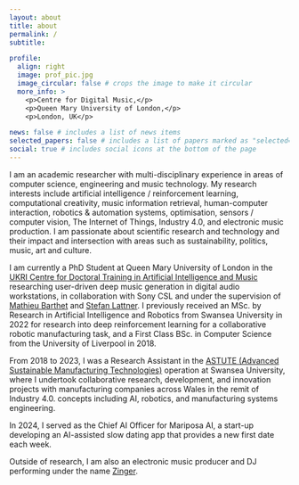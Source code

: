 ```yaml
---
layout: about
title: about
permalink: /
subtitle:

profile:
  align: right
  image: prof_pic.jpg
  image_circular: false # crops the image to make it circular
  more_info: >
    <p>Centre for Digital Music,</p>
    <p>Queen Mary University of London,</p>
    <p>London, UK</p>

news: false # includes a list of news items
selected_papers: false # includes a list of papers marked as "selected={true}"
social: true # includes social icons at the bottom of the page
---
```


I am an academic researcher with multi-disciplinary experience in areas of computer science, engineering and music technology.
My research interests include artificial intelligence / reinforcement learning, computational creativity, music information retrieval, human-computer interaction, robotics & automation systems, optimisation, sensors / computer vision, The Internet of Things, Industry 4.0, and electronic music production. I am passionate about scientific research and technology and their impact and intersection with areas such as sustainability, politics, music, art and culture.

I am currently a PhD Student at Queen Mary University of London in the [UKRI Centre for Doctoral Training in Artificial Intelligence and Music](https://www.aim.qmul.ac.uk/) researching user-driven deep music generation in digital audio workstations, in collaboration with Sony CSL and under the supervision of [Mathieu Barthet](https://www.qmul.ac.uk/eecs/people/profiles/barthetmathieu.html) and [Stefan Lattner](https://csl.sony.fr/member/stefan-lattner-phd/). I previously received an MSc. by Research in Artificial Intelligence and Robotics from Swansea University in 2022 for research into deep reinforcement learning for a collaborative robotic manufacturing task, and a First Class BSc. in Computer Science from the University of Liverpool in 2018.

From 2018 to 2023, I was a Research Assistant in the [ASTUTE (Advanced Sustainable Manufacturing Technologies)](https://www.swansea.ac.uk/science-and-engineering/research/engineering/astute/) operation at Swansea University, where I undertook collaborative research, development, and innovation projects with manufacturing companies across Wales in the remit of Industry 4.0. concepts including AI, robotics, and manufacturing systems engineering.

In 2024, I served as the Chief AI Officer for Mariposa AI, a start-up developing an AI-assisted slow dating app that provides a new first date each week.

Outside of research, I am also an electronic music producer and DJ performing under the name [Zinger](https://soundcloud.com/djzinger).
